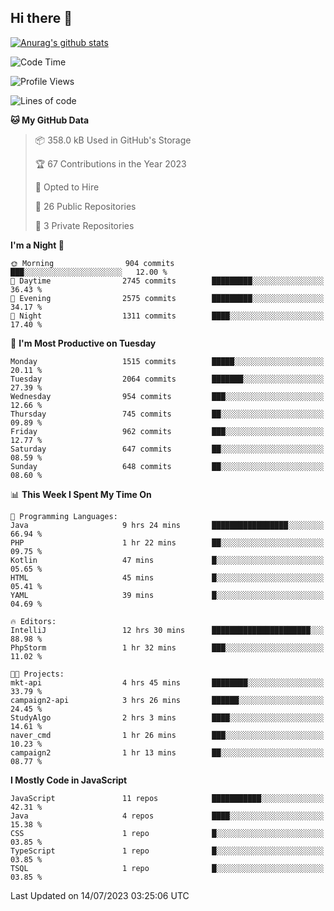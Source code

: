## Hi there 👋

[![Anurag's github stats](https://github-readme-stats.vercel.app/api?username=Songwonseok)](https://github.com/anuraghazra/github-readme-stats)



<!--START_SECTION:waka-->
![Code Time](http://img.shields.io/badge/Code%20Time-2%2C311%20hrs%2014%20mins-blue)

![Profile Views](http://img.shields.io/badge/Profile%20Views-4-blue)

![Lines of code](https://img.shields.io/badge/From%20Hello%20World%20I%27ve%20Written-35.0%20million%20lines%20of%20code-blue)

**🐱 My GitHub Data** 

> 📦 358.0 kB Used in GitHub's Storage 
 > 
> 🏆 67 Contributions in the Year 2023
 > 
> 💼 Opted to Hire
 > 
> 📜 26 Public Repositories 
 > 
> 🔑 3 Private Repositories 
 > 
**I'm a Night 🦉** 

```text
🌞 Morning                904 commits         ███░░░░░░░░░░░░░░░░░░░░░░   12.00 % 
🌆 Daytime                2745 commits        █████████░░░░░░░░░░░░░░░░   36.43 % 
🌃 Evening                2575 commits        █████████░░░░░░░░░░░░░░░░   34.17 % 
🌙 Night                  1311 commits        ████░░░░░░░░░░░░░░░░░░░░░   17.40 % 
```
📅 **I'm Most Productive on Tuesday** 

```text
Monday                   1515 commits        █████░░░░░░░░░░░░░░░░░░░░   20.11 % 
Tuesday                  2064 commits        ███████░░░░░░░░░░░░░░░░░░   27.39 % 
Wednesday                954 commits         ███░░░░░░░░░░░░░░░░░░░░░░   12.66 % 
Thursday                 745 commits         ██░░░░░░░░░░░░░░░░░░░░░░░   09.89 % 
Friday                   962 commits         ███░░░░░░░░░░░░░░░░░░░░░░   12.77 % 
Saturday                 647 commits         ██░░░░░░░░░░░░░░░░░░░░░░░   08.59 % 
Sunday                   648 commits         ██░░░░░░░░░░░░░░░░░░░░░░░   08.60 % 
```


📊 **This Week I Spent My Time On** 

```text
💬 Programming Languages: 
Java                     9 hrs 24 mins       █████████████████░░░░░░░░   66.94 % 
PHP                      1 hr 22 mins        ██░░░░░░░░░░░░░░░░░░░░░░░   09.75 % 
Kotlin                   47 mins             █░░░░░░░░░░░░░░░░░░░░░░░░   05.65 % 
HTML                     45 mins             █░░░░░░░░░░░░░░░░░░░░░░░░   05.41 % 
YAML                     39 mins             █░░░░░░░░░░░░░░░░░░░░░░░░   04.69 % 

🔥 Editors: 
IntelliJ                 12 hrs 30 mins      ██████████████████████░░░   88.98 % 
PhpStorm                 1 hr 32 mins        ███░░░░░░░░░░░░░░░░░░░░░░   11.02 % 

🐱‍💻 Projects: 
mkt-api                  4 hrs 45 mins       ████████░░░░░░░░░░░░░░░░░   33.79 % 
campaign2-api            3 hrs 26 mins       ██████░░░░░░░░░░░░░░░░░░░   24.45 % 
StudyAlgo                2 hrs 3 mins        ████░░░░░░░░░░░░░░░░░░░░░   14.61 % 
naver_cmd                1 hr 26 mins        ███░░░░░░░░░░░░░░░░░░░░░░   10.23 % 
campaign2                1 hr 13 mins        ██░░░░░░░░░░░░░░░░░░░░░░░   08.77 % 
```

**I Mostly Code in JavaScript** 

```text
JavaScript               11 repos            ███████████░░░░░░░░░░░░░░   42.31 % 
Java                     4 repos             ████░░░░░░░░░░░░░░░░░░░░░   15.38 % 
CSS                      1 repo              █░░░░░░░░░░░░░░░░░░░░░░░░   03.85 % 
TypeScript               1 repo              █░░░░░░░░░░░░░░░░░░░░░░░░   03.85 % 
TSQL                     1 repo              █░░░░░░░░░░░░░░░░░░░░░░░░   03.85 % 
```




 Last Updated on 14/07/2023 03:25:06 UTC
<!--END_SECTION:waka-->
